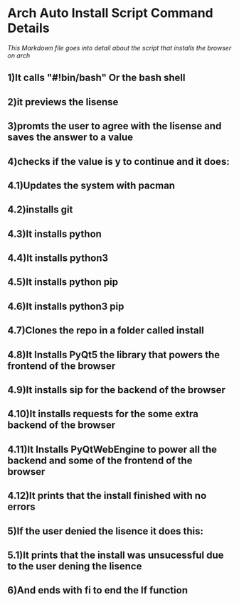# Arch Auto Install Script Command Details

*This Markdown file goes into detail about the script that installs the browser on arch*

## 1)It calls "#!bin/bash" Or the bash shell
## 2)it previews the lisense
## 3)promts the user to agree with the lisense and saves the answer to a value
## 4)checks if the value is y to continue and it does:
## 4.1)Updates the system with pacman
## 4.2)installs git
## 4.3)It installs python
## 4.4)It installs python3
## 4.5)It installs python pip
## 4.6)It installs python3 pip
## 4.7)Clones the repo in a folder called install
## 4.8)It Installs PyQt5 the library that powers the frontend of the browser
## 4.9)It installs sip for the backend of the browser
## 4.10)It installs requests for the some extra backend of the browser
## 4.11)It Installs PyQtWebEngine to power all the backend and some of the frontend of the browser
## 4.12)It prints that the install finished with no errors
## 5)If the user denied the lisence it does this:
## 5.1)It prints that the install was unsucessful due to the user dening the lisence
## 6)And ends with fi to end the If function
